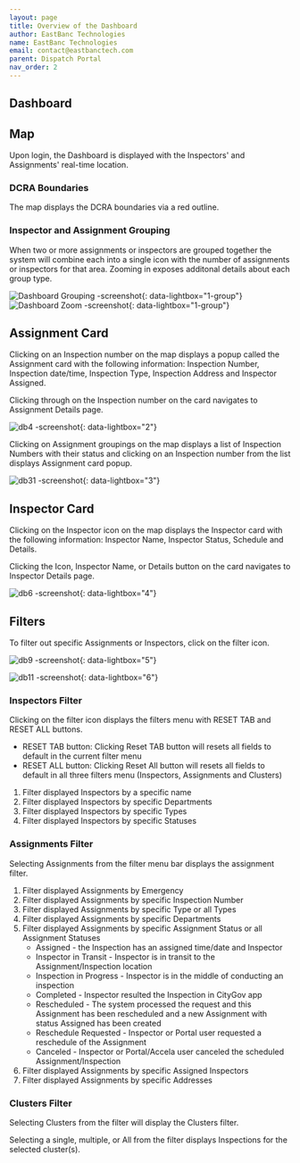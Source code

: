 ```yaml
---
layout: page
title: Overview of the Dashboard
author: EastBanc Technologies
name: EastBanc Technologies
email: contact@eastbanctech.com
parent: Dispatch Portal
nav_order: 2
---
```


<section id="dashboard" markdown="1">

# Dashboard

<section id="map" markdown="1">

## Map
Upon login, the Dashboard is displayed with the Inspectors' and Assignments' real-time location.

<section id="dcra-boundaries" markdown="1">

### DCRA Boundaries
The map displays the DCRA boundaries via a red outline.

</section>

<section id="inspector-and-assignment-grouping" markdown="1">

### Inspector and Assignment Grouping
When two or more assignments or inspectors are grouped together the system will combine each into a single icon with the number of assignments or inspectors for that area.  Zooming in exposes additonal details about each group type.  

![Dashboard Grouping -screenshot](../images/dispatch-portal/dp-dashboard/dashboard.png){: data-lightbox="1-group"}
![Dashboard Zoom -screenshot](../images/dispatch-portal/dp-dashboard/dashboard1.png){: data-lightbox="1-group"}

</section>
</section>

<section id="assignment-card" markdown="1">

## Assignment Card
Clicking on an Inspection number on the map displays a popup called the Assignment card with the following information: Inspection Number, Inspection date/time, Inspection Type, Inspection Address and Inspector Assigned.

Clicking through on the Inspection number on the card navigates to Assignment Details page.

![db4 -screenshot](../images/dispatch-portal/dp-dashboard/assignment.png){: data-lightbox="2"}

Clicking on Assignment groupings on the map displays a list of Inspection Numbers with their status and clicking on an Inspection number from the list displays Assignment card popup.

![db31 -screenshot](../images/dispatch-portal/dp-dashboard/assignment2.png){: data-lightbox="3"}

</section>

<section id="inspector-card" markdown="1">

## Inspector Card
Clicking on the Inspector icon on the map displays the Inspector card with the following information: Inspector Name, Inspector Status, Schedule and Details.

Clicking the Icon, Inspector Name, or Details button on the card navigates to Inspector Details page.

![db6 -screenshot](../images/dispatch-portal/dp-dashboard/inspector-card.png){: data-lightbox="4"}

</section>

<section id="filters" markdown="1">

## Filters 
To filter out specific Assignments or Inspectors, click on the filter icon.

![db9 -screenshot](../images/dispatch-portal/dp-dashboard/filters.png){: data-lightbox="5"}

<section id="inspectors-filter" markdown="1">

![db11 -screenshot](../images/dispatch-portal/dp-dashboard/filters2.png){: data-lightbox="6"}

### Inspectors Filter
Clicking on the filter icon displays the filters menu with RESET TAB and RESET ALL buttons.
   * RESET TAB button: Clicking Reset TAB button will resets all fields to default in the current filter menu
   * RESET ALL button: Clicking Reset All button will resets all fields to default in all three filters menu (Inspectors, Assignments and Clusters) 

1. Filter displayed Inspectors by a specific name
2. Filter displayed Inspectors by specific Departments
3. Filter displayed Inspectors by specific Types
4. Filter displayed Inspectors by specific Statuses

</section>

<section id="assignments-filter" markdown="1">

### Assignments Filter
Selecting Assignments from the filter menu bar displays the assignment filter.

1. Filter displayed Assignments by Emergency
2. Filter displayed Assignments by specific Inspection Number
3. Filter displayed Assignments by specific Type or all Types
4. Filter displayed Assignments by specific Departments
5. Filter displayed Assignments by specific Assignment Status or all Assignment Statuses
   * Assigned - the Inspection has an assigned time/date and Inspector
   * Inspector in Transit - Inspector is in transit to the Assignment/Inspection location
   * Inspection in Progress - Inspector is in the middle of conducting an inspection
   * Completed - Inspector resulted the Inspection in CityGov app
   * Rescheduled - The system processed the request and this Assignment has been rescheduled and a new Assignment with status Assigned has been created
   * Reschedule Requested - Inspector or Portal user requested a reschedule of the Assignment
   * Canceled - Inspector or Portal/Accela user canceled the scheduled Assignment/Inspection
6. Filter displayed Assignments by specific Assigned Inspectors
7. Filter displayed Assignments by specific Addresses
</section>


<section id="clusters-filter" markdown="1">

### Clusters Filter
Selecting Clusters from the filter will display the Clusters filter.

Selecting a single, multiple, or All from the filter  displays Inspections for the selected cluster(s).

</section>
</section>
</section>

